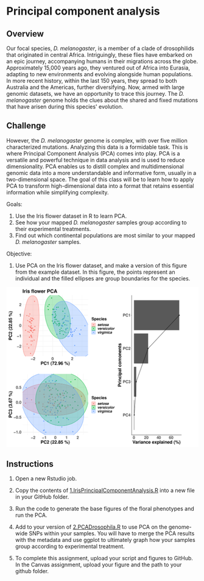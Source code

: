 # **Principal component analysis**

## Overview
Our focal species, <i>D. melanogaster</i>, is a member of a clade of drosophilids that originated in central Africa. Intriguingly, these flies have embarked on an epic journey, accompanying humans in their migrations across the globe. Approximately 15,000 years ago, they ventured out of Africa into Eurasia, adapting to new environments and evolving alongside human populations. In more recent history, within the last 150 years, they spread to both Australia and the Americas, further diversifying. Now, armed with large genomic datasets, we have an opportunity to trace this journey. The <i>D. melanogaster</i> genome holds the clues about the shared and fixed mutations that have arisen during this species' evolution.

## Challenge
However, the <i>D. melanogaster</i> genome is complex, with over five million characterized mutations. Analyzing this data is a formidable task. This is where Principal Component Analysis (PCA) comes into play. PCA is a versatile and powerful technique in data analysis and is used to reduce dimensionality. PCA enables us to distill complex and multidimensional genomic data into a more understandable and informative form, usually in a two-dimensional space. The goal of this class will be to learn how to apply PCA to transform high-dimensional data into a format that retains essential information while simplifying complexity.

Goals:
1. Use the Iris flower dataset in R to learn PCA.
2. See how your mapped <i>D. melanogaster</i> samples group according to their experimental treatments.
3. Find out which continental populations are most similar to your mapped <i>D. melanogaster</i> samples.

Objective:
1. Use PCA on the Iris flower dataset, and make a version of this figure from the example dataset. In this figure, the points represent an individual and the filled ellipses are group boundaries for the species.

<p align="center">
  <img src="/Module_7/images/Iris.comp.PCA.pdf" width="1000"/>
</p>

## Instructions
1. Open a new Rstudio job. 

2. Copy the contents of [1.IrisPrincipalComponentAnalysis.R](/Module_7/1.IrisPrincipalComponentAnalysis.R) into a new file in your GitHub folder.

3. Run the code to generate the base figures of the floral phenotypes and run the PCA.

4. Add to your version of [2.PCADrosophila.R](/Module_7/2.PCADrosophila.R) to use PCA on the genome-wide SNPs within your samples. You will have to merge the PCA results with the metadata and use ggplot to ultimately graph how your samples group according to experimental treatment. 

5. To complete this assignment, upload your script and figures to GitHub. In the Canvas assignment, upload your figure and the path to your github folder.
